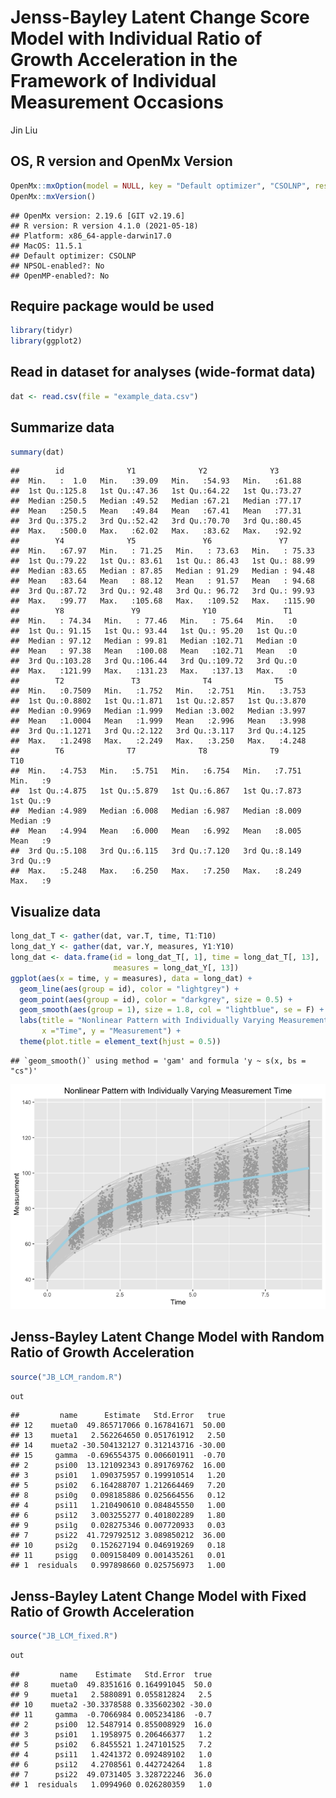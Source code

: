 Jenss-Bayley Latent Change Score Model with Individual Ratio of Growth Acceleration in the Framework of Individual
Measurement Occasions
================
Jin Liu

## OS, R version and OpenMx Version

``` r
OpenMx::mxOption(model = NULL, key = "Default optimizer", "CSOLNP", reset = FALSE)
OpenMx::mxVersion()
```

    ## OpenMx version: 2.19.6 [GIT v2.19.6]
    ## R version: R version 4.1.0 (2021-05-18)
    ## Platform: x86_64-apple-darwin17.0 
    ## MacOS: 11.5.1
    ## Default optimizer: CSOLNP
    ## NPSOL-enabled?: No
    ## OpenMP-enabled?: No

## Require package would be used

``` r
library(tidyr)
library(ggplot2)
```

## Read in dataset for analyses (wide-format data)

``` r
dat <- read.csv(file = "example_data.csv")
```

## Summarize data

``` r
summary(dat)
```

    ##        id              Y1              Y2              Y3       
    ##  Min.   :  1.0   Min.   :39.09   Min.   :54.93   Min.   :61.88  
    ##  1st Qu.:125.8   1st Qu.:47.36   1st Qu.:64.22   1st Qu.:73.27  
    ##  Median :250.5   Median :49.52   Median :67.21   Median :77.17  
    ##  Mean   :250.5   Mean   :49.84   Mean   :67.41   Mean   :77.31  
    ##  3rd Qu.:375.2   3rd Qu.:52.42   3rd Qu.:70.70   3rd Qu.:80.45  
    ##  Max.   :500.0   Max.   :62.02   Max.   :83.62   Max.   :92.92  
    ##        Y4              Y5               Y6               Y7        
    ##  Min.   :67.97   Min.   : 71.25   Min.   : 73.63   Min.   : 75.33  
    ##  1st Qu.:79.22   1st Qu.: 83.61   1st Qu.: 86.43   1st Qu.: 88.99  
    ##  Median :83.65   Median : 87.85   Median : 91.29   Median : 94.48  
    ##  Mean   :83.64   Mean   : 88.12   Mean   : 91.57   Mean   : 94.68  
    ##  3rd Qu.:87.72   3rd Qu.: 92.48   3rd Qu.: 96.72   3rd Qu.: 99.93  
    ##  Max.   :99.77   Max.   :105.68   Max.   :109.52   Max.   :115.90  
    ##        Y8               Y9              Y10               T1   
    ##  Min.   : 74.34   Min.   : 77.46   Min.   : 75.64   Min.   :0  
    ##  1st Qu.: 91.15   1st Qu.: 93.44   1st Qu.: 95.20   1st Qu.:0  
    ##  Median : 97.12   Median : 99.81   Median :102.71   Median :0  
    ##  Mean   : 97.38   Mean   :100.08   Mean   :102.71   Mean   :0  
    ##  3rd Qu.:103.28   3rd Qu.:106.44   3rd Qu.:109.72   3rd Qu.:0  
    ##  Max.   :121.99   Max.   :131.23   Max.   :137.13   Max.   :0  
    ##        T2               T3              T4              T5       
    ##  Min.   :0.7509   Min.   :1.752   Min.   :2.751   Min.   :3.753  
    ##  1st Qu.:0.8802   1st Qu.:1.871   1st Qu.:2.857   1st Qu.:3.870  
    ##  Median :0.9969   Median :1.999   Median :3.002   Median :3.997  
    ##  Mean   :1.0004   Mean   :1.999   Mean   :2.996   Mean   :3.998  
    ##  3rd Qu.:1.1271   3rd Qu.:2.122   3rd Qu.:3.117   3rd Qu.:4.125  
    ##  Max.   :1.2498   Max.   :2.249   Max.   :3.250   Max.   :4.248  
    ##        T6              T7              T8              T9             T10   
    ##  Min.   :4.753   Min.   :5.751   Min.   :6.754   Min.   :7.751   Min.   :9  
    ##  1st Qu.:4.875   1st Qu.:5.879   1st Qu.:6.867   1st Qu.:7.873   1st Qu.:9  
    ##  Median :4.989   Median :6.008   Median :6.987   Median :8.009   Median :9  
    ##  Mean   :4.994   Mean   :6.000   Mean   :6.992   Mean   :8.005   Mean   :9  
    ##  3rd Qu.:5.108   3rd Qu.:6.115   3rd Qu.:7.120   3rd Qu.:8.149   3rd Qu.:9  
    ##  Max.   :5.248   Max.   :6.250   Max.   :7.250   Max.   :8.249   Max.   :9

## Visualize data

``` r
long_dat_T <- gather(dat, var.T, time, T1:T10)
long_dat_Y <- gather(dat, var.Y, measures, Y1:Y10)
long_dat <- data.frame(id = long_dat_T[, 1], time = long_dat_T[, 13],
                       measures = long_dat_Y[, 13])
ggplot(aes(x = time, y = measures), data = long_dat) +
  geom_line(aes(group = id), color = "lightgrey") +
  geom_point(aes(group = id), color = "darkgrey", size = 0.5) +
  geom_smooth(aes(group = 1), size = 1.8, col = "lightblue", se = F) + 
  labs(title = "Nonlinear Pattern with Individually Varying Measurement Time",
       x ="Time", y = "Measurement") + 
  theme(plot.title = element_text(hjust = 0.5))
```

    ## `geom_smooth()` using method = 'gam' and formula 'y ~ s(x, bs = "cs")'

![](OpenMx_demo4_files/figure-gfm/unnamed-chunk-5-1.png)<!-- -->

## Jenss-Bayley Latent Change Model with Random Ratio of Growth Acceleration

``` r
source("JB_LCM_random.R")
```

``` r
out
```

    ##         name      Estimate   Std.Error   true
    ## 12    mueta0  49.865717066 0.167841671  50.00
    ## 13    mueta1   2.562264650 0.051761912   2.50
    ## 14    mueta2 -30.504132127 0.312143716 -30.00
    ## 15     gamma  -0.696554375 0.006601911  -0.70
    ## 2      psi00  13.121092343 0.891769762  16.00
    ## 3      psi01   1.090375957 0.199910514   1.20
    ## 5      psi02   6.164288707 1.212664469   7.20
    ## 8      psi0g   0.098185886 0.025664556   0.12
    ## 4      psi11   1.210490610 0.084845550   1.00
    ## 6      psi12   3.003255277 0.401802289   1.80
    ## 9      psi1g   0.028275346 0.007720933   0.03
    ## 7      psi22  41.729792512 3.089850212  36.00
    ## 10     psi2g   0.152627194 0.046919269   0.18
    ## 11     psigg   0.009158409 0.001435261   0.01
    ## 1  residuals   0.997898660 0.025756973   1.00

## Jenss-Bayley Latent Change Model with Fixed Ratio of Growth Acceleration

``` r
source("JB_LCM_fixed.R")
```

``` r
out
```

    ##         name    Estimate   Std.Error  true
    ## 8     mueta0  49.8351616 0.164991045  50.0
    ## 9     mueta1   2.5880891 0.055812824   2.5
    ## 10    mueta2 -30.3378588 0.335602302 -30.0
    ## 11     gamma  -0.7066984 0.005234186  -0.7
    ## 2      psi00  12.5487914 0.855008929  16.0
    ## 3      psi01   1.1958975 0.206466377   1.2
    ## 5      psi02   6.8455521 1.247101525   7.2
    ## 4      psi11   1.4241372 0.092489102   1.0
    ## 6      psi12   4.2708561 0.442724264   1.8
    ## 7      psi22  49.0731405 3.328722246  36.0
    ## 1  residuals   1.0994960 0.026280359   1.0
